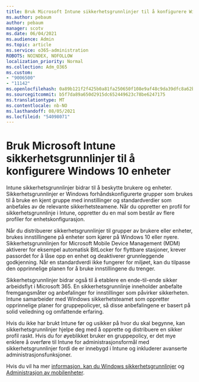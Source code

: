 ```yaml
---
title: Bruk Microsoft Intune sikkerhetsgrunnlinjer til å konfigurere Windows 10 enheter
ms.author: pebaum
author: pebaum
manager: scotv
ms.date: 06/04/2021
ms.audience: Admin
ms.topic: article
ms.service: o365-administration
ROBOTS: NOINDEX, NOFOLLOW
localization_priority: Normal
ms.collection: Adm_O365
ms.custom:
- "9006500"
- "11142"
ms.openlocfilehash: 0a89b121f2f425b0a81fa250650f108e9af48c9da39dfc8a62b07541d3a6c3dd
ms.sourcegitcommit: b5f7da89a650d2915dc652449623c78be6247175
ms.translationtype: MT
ms.contentlocale: nb-NO
ms.lasthandoff: 08/05/2021
ms.locfileid: "54098071"
---
```

# <a name="use-microsoft-intune-security-baselines-to-configure-windows-10-devices"></a>Bruk Microsoft Intune sikkerhetsgrunnlinjer til å konfigurere Windows 10 enheter

Intune sikkerhetsgrunnlinjer bidrar til å beskytte brukere og enheter. Sikkerhetsgrunnlinjer er Windows forhåndskonfigurerte grupper som brukes til å bruke en kjent gruppe med innstillinger og standardverdier som anbefales av de relevante sikkerhetsteamene. Når du oppretter en profil for sikkerhetsgrunnlinje i Intune, oppretter du en mal som består av flere profiler for enhetskonfigurasjon.

Når du distribuerer sikkerhetsgrunnlinjer til grupper av brukere eller enheter, brukes innstillingene på enheter som kjører på Windows 10 eller nyere. Sikkerhetsgrunnlinjen for Microsoft Mobile Device Management (MDM) aktiverer for eksempel automatisk BitLocker for flyttbare stasjoner, krever passordet for å låse opp en enhet og deaktiverer grunnleggende godkjenning. Når en standardverdi ikke fungerer for miljøet, kan du tilpasse den opprinnelige planen for å bruke innstillingene du trenger.

Sikkerhetsgrunnlinjer bidrar også til å etablere en ende-til-ende sikker arbeidsflyt i Microsoft 365. En sikkerhetsgrunnlinje inneholder anbefalte fremgangsmåter og anbefalinger for innstillinger som påvirker sikkerheten. Intune samarbeider med Windows sikkerhetsteamet som oppretter opprinnelige planer for gruppepolicyer, så disse anbefalingene er basert på solid veiledning og omfattende erfaring.

Hvis du ikke har brukt Intune før og usikker på hvor du skal begynne, kan sikkerhetsgrunnlinjer hjelpe deg med å opprette og distribuere en sikker profil raskt. Hvis du for øyeblikket bruker en gruppepolicy, er det mye enklere å overføre til Intune for administrasjonsformål med sikkerhetsgrunnlinjer fordi de er innebygd i Intune og inkluderer avanserte administrasjonsfunksjoner.

Hvis du vil ha mer [informasjon, kan du Windows sikkerhetsgrunnlinjer](/windows/security/threat-protection/windows-security-baselines) og [Administrasjon av mobilenheter](/windows/client-management/mdm/).


